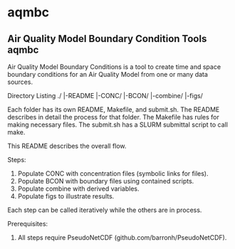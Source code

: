 # aqmbc
Air Quality Model Boundary Condition Tools
aqmbc
-----

Air Quality Model Boundary Conditions is a tool to create time and space
boundary conditions for an Air Quality Model from one or many data sources.

Directory Listing
./
 |-README
 |-CONC/
 |-BCON/
 |-combine/
 |-figs/

Each folder has its own README, Makefile, and submit.sh. The README describes
in detail the process for that folder. The Makefile has rules for making
necessary files. The submit.sh has a SLURM submittal script to call make.

This README describes the overall flow.

Steps:
1. Populate CONC with concentration files (symbolic links for files).
2. Populate BCON with boundary files using contained scripts.
3. Populate combine with derived variables.
4. Populate figs to illustrate results.

Each step can be called iteratively while the others are in process.

Prerequisites:
 1. All steps require PseudoNetCDF (github.com/barronh/PseudoNetCDF).
